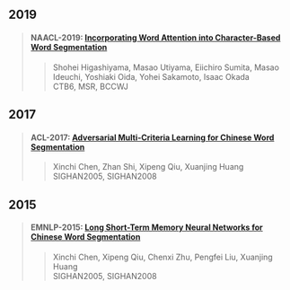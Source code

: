## 2019  
>#### NAACL-2019: [Incorporating Word Attention into Character-Based Word Segmentation](./paper/N19-1276.pdf)  
>> Shohei Higashiyama, Masao Utiyama, Eiichiro Sumita, Masao Ideuchi, Yoshiaki Oida, Yohei Sakamoto, Isaac Okada  
>> CTB6, MSR, BCCWJ  


## 2017  

>#### ACL-2017: [Adversarial Multi-Criteria Learning for Chinese Word Segmentation](./paper/P17-1110.pdf)  
>> Xinchi Chen, Zhan Shi, Xipeng Qiu, Xuanjing Huang  
>> SIGHAN2005, SIGHAN2008  

## 2015  

>#### EMNLP-2015: [Long Short-Term Memory Neural Networks for Chinese Word Segmentation](./paper/D15-1141.pdf)  
>> Xinchi Chen, Xipeng Qiu, Chenxi Zhu, Pengfei Liu, Xuanjing Huang  
>> SIGHAN2005, SIGHAN2008  


